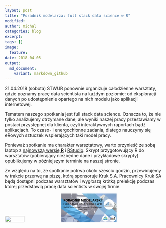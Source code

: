 ```yaml
---
layout: post
title: "Poradnik modelarza: full stack data science w R"
modified:
author: michal
categories: blog
excerpt:
tags: []
image:
  feature:
date: 2018-04-05
output:
  md_document:
    variant: markdown_github
---
```


21.04.2018 (sobota) STWUR ponownie organizuje całodzienne warsztaty, gdzie poznamy pracę data scientista na każdym poziomie: od eksploracji danych po udostępnienie opartego na nich modelu jako aplikacji internetowej. 

Tematem naszego spotkania jest full stack data science. Oznacza to, że nie tylko analizujemy otrzymane dane, ale wyniki naszej pracy przestawiamy w postaci przystępnej dla klienta, czyli interaktywnych raportach bądź aplikacjach. To czaso- i energochłonne zadania, dlatego nauczymy się eRowych sztuczek wspierających taki model pracy.

Ponieważ spotkanie ma charakter warsztatowy, warto przynieść ze sobą laptop z [najnowszą wersję **R**](https://cran.r-project.org/) i [RStudio](https://www.rstudio.com/products/rstudio/download/). Skrypt przygotowujący R do warsztatów (pobierający niezbędne dane i przykładowe skrypty) opublikujemy w późniejszym terminie na naszej stronie.

Ze względu na to, że spotkanie potrwa około sześciu godzin, przewidujemy w trakcie przerwę na pizzę, którą sponsoruje Kruk S.A. Pracownicy Kruk SA będą dostępni podczas warsztatów i wygłoszą krótką prelekcję podczas której przedstawią pracę data scientists w swojej firmie.

<img src='https://stwur.github.io/STWUR//images/kruk_logo.jpg' id="logo" height="35%" width="35%"/>


<img src='https://raw.githubusercontent.com/STWUR/STWUR/gh-pages/images/banner_full.jpg' id="logo" height="35%" width="35%"/>